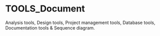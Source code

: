 # TOOLS_Document
Analysis tools, Design tools, Project management tools, Database tools, Documentation tools &amp; Sequence diagram.
